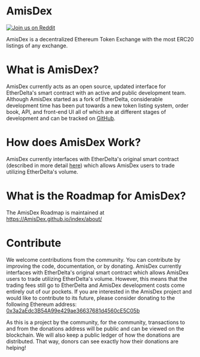 # AmisDex

[![Join us on Reddit](https://img.shields.io/badge/reddit-amis_erc20-red.svg)](https://www.reddit.com/r/amis_erc20/)

AmisDex is a decentralized Ethereum Token Exchange with the most ERC20 listings of any exchange.


# What is AmisDex?
AmisDex currently acts as an open source, updated interface for EtherDelta's smart contract with an active and public development team. Although AmisDex started as a fork of EtherDelta, considerable development time has been put towards a new token listing system, order book, API, and front-end UI all of which are at different stages of development and can be tracked on [GitHub](https://github.com/AmisDex/index). 


# How does AmisDex Work?
AmisDex currently interfaces with EtherDelta's original smart contract (described in more detail [here](https://www.reddit.com/r/EtherDelta/comments/6kdiyl/smart_contract_overview/)) which allows AmisDex users to trade utilizing EtherDelta's volume.


# What is the Roadmap for AmisDex?
The AmisDex Roadmap is maintained at https://AmisDex.github.io/index/about/


# Contribute
We welcome contributions from the community. You can contribute by improving the code, documentation, or by donating. 
AmisDex currently interfaces with EtherDelta's original smart contract which allows AmisDex users to trade utilizing EtherDelta's volume. However, this means that the trading fees still go to EtherDelta and AmisDex development costs come entirely out of our pockets. If you are interested in the AmisDex project and would like to contribute to its future, please consider donating to the following Ethereum address: <a href="https://etherscan.io/address/0x3a2aEdc3B54A99e429ae36637681d4560cE5C05b">0x3a2aEdc3B54A99e429ae36637681d4560cE5C05b</a>

As this is a project by the community, for the community, transactions to and from the donations address will be public and can be viewed on the blockchain. We will also keep a public ledger of how the donations are distributed. That way, donors can see exactly how their donations are helping!
